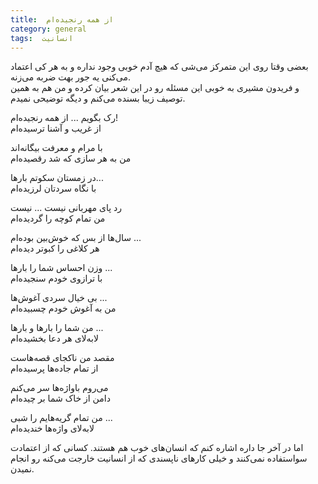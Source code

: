 ```yaml
---
title:  از همه رنجیده‌ام
category: general
tags:  انسانیت
---
```


بعضی وقتا روی این متمرکز می‌شی که هیچ آدم خوبی وجود نداره و به هر کی اعتماد می‌کنی یه جور بهت ضربه می‌زنه.<br/>
و فریدون مشیری به خوبی این مسئله رو در این شعر بیان کرده و من هم به همین توصیف زیبا بسنده می‌کنم و دیگه توضیحی نمیدم.

رک بگویم ... از همه رنجیده‌ام!<br/>
از غریب و آشنا ترسیده‌ام

با مرام و معرفت بیگانه‌اند<br/>
من به هر سازی که شد رقصیده‌ام

در زمستان سکوتم بارها...<br/>
با نگاه سردتان لرزیده‌ام

رد پای مهربانی نیست ... نیست<br/>
من تمام کوچه را گردیده‌ام

سال‌ها از بس که خوش‌بین بوده‌ام ...<br/>
هر کلاغی را کبوتر دیده‌ام

وزن احساس شما را بارها ...<br/>
با ترازوی خودم سنجیده‌ام

بی خیال سردی آغوش‌ها ...<br/>
من به آغوش خودم چسبیده‌ام

من شما را بارها و بارها ...<br/>
لا‌به‌لای هر دعا بخشیده‌ام

مقصد من ناکجای قصه‌هاست<br/>
از تمام جاده‌ها پرسیده‌ام

می‌روم باواژه‌ها سر می‌کنم<br/>
دامن از خاک شما بر چیده‌ام

من تمام گریه‌هایم را شبی ...<br/>
لا‌به‌لای واژه‌ها خندیده‌ام

اما در آخر جا داره اشاره کنم که انسان‌های خوب هم هستند. کسانی که از اعتمادت سواستفاده نمی‌کنند و خیلی کارهای ناپسندی که از انسانیت خارجت می‌کنه رو انجام نمیدن.




